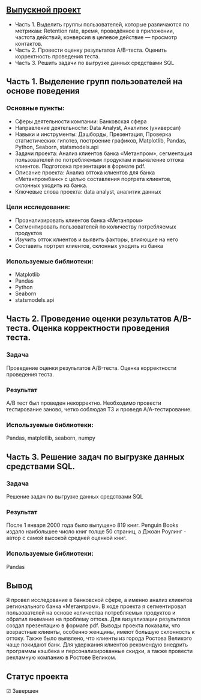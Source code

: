 ## [Выпускной проект](https://github.com/Kibmor/Ramil_Yarullin_data_analyst/tree/main/13.%20%D0%92%D1%8B%D0%BF%D1%83%D1%81%D0%BA%D0%BD%D0%BE%D0%B9%20%D0%BF%D1%80%D0%BE%D0%B5%D0%BA%D1%82)

- Часть 1. Выделить группы пользователей, которые различаются по метрикам: Retention rate, время, проведённое в приложении, частота действий, конверсия в целевое действие — просмотр контактов.
- Часть 2. Провести оценку результатов A/B-теста. Оценить корректность проведения теста.
- Часть 3. Решить задачи по выгрузке данных средствами SQL
## Часть 1. Выделение групп пользователей на основе поведения
### Основные пункты:
- Сферы деятельности компании: Банковская сфера
- Направление деятельности: Data Analyst, Аналитик (универсал)
- Навыки и инструменты: Дашборды, Презентация, Проверка статистических гипотез, построение графиков, Matplotlib, Pandas, Python, Seaborn, statsmodels.api
- Задачи проекта: Анализ клиентов банка «Метанпром», сегментация пользователей по потребляемым продуктам и выявление оттока клиентов. Подготовка презентации в формате pdf.
- Описание проекта: Анализ оттока клиентов для банка «Метанпромбанк» с целью составления портрета клиентов, склонных уходить из банка.
- Ключевые слова проекта: data analyst, аналитик данных

### Цели исследования:
- Проанализировать клиентов банка «Метанпром»
- Сегментировать пользователей по количеству потребляемых продуктов
- Изучить отток клиентов и выявить факторы, влияющие на него
- Составить портрет клиентов, склонных уходить из банка

### Используемые библиотеки:
- Matplotlib
- Pandas
- Python
- Seaborn
- statsmodels.api

## Часть 2. Проведение оценки результатов A/B-теста. Оценка корректности проведения теста.
### Задача
Проведение оценки результатов A/B-теста. Оценка корректности проведения теста.
### Результат
А/В тест был проведен некорректно. Необходимо провести тестирование заново, четко соблюдая ТЗ и проведя A/A-тестирование.
### Используемые библиотеки:
Pandas, matplotlib, seaborn, numpy
## Часть 3. Решение задач по выгрузке данных средствами SQL.
### Задача
Решение задач по выгрузке данных средствами SQL
### Результат
После 1 января 2000 года было выпущено 819 книг. Penguin Books издало наибольшее число книг толще 50 страниц, а Джоан Роулинг - автор с самой высокой средней оценкой книг.
### Используемые библиотеки:
Pandas
## Вывод
Я провел исследование в банковской сфере, а именно анализ клиентов регионального банка «Метанпром». В ходе проекта я сегментировал пользователей на основе количества потребляемых продуктов и обратил внимание на проблему оттока. Для визуализации результатов создал презентацию в формате pdf. Выводы проекта показали, что возрастные клиенты, особенно женщины, имеют большую склонность к оттоку. Также было выявлено, что клиенты из города Ростова Великого чаще покидают банк. Для удержания клиентов рекомендую внедрить программы кэшбека и персонализированные скидки, а также провести рекламную компанию в Ростове Великом.
## Статус проекта
☑ Завершен
